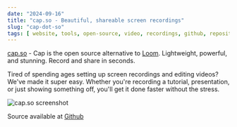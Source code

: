 ```yaml
---
date: "2024-09-16"
title: "cap.so - Beautiful, shareable screen recordings"
slug: "cap-dot-so"
tags: [ website, tools, open-source, video, recordings, github, repository ]
---
```




[cap.so][1] - Cap is the open source alternative to [Loom][2]. Lightweight, powerful, and stunning. Record and share in seconds.

Tired of spending ages setting up screen recordings and editing videos? We've made it super easy. Whether you're recording a tutorial, presentation, or just showing something off, you'll get it done faster without the stress.

![cap.so screenshot][3]

Source available at [Github][4]



  [1]: https://cap.so/
  [2]: https://www.loom.com/
  [3]: https://cap.so/illustrations/landing-banner.png
  [4]: https://github.com/CapSoftware/Cap
